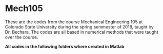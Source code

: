 # Mech105
These are the codes from the course Mechanical Engineering 105 at Colorado State University during the spring semmester of 2018, taught by Dr. Bechara. The codes are all based in numerical methods that were taught over the course.

**All codes in the following folders where created in Matlab**
